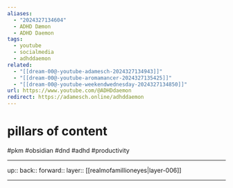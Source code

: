```yaml
---
aliases:
  - "2024327134604"
  - ADHD Dæmon
  - ADHD Daemon
tags:
  - youtube
  - socialmedia
  - adhddaemon
related:
  - "[[dream-00@-youtube-adamesch-2024327134943]]"
  - "[[dream-00@-youtube-aromamancer-2024327135425]]"
  - "[[dream-00@-youtube-weekendwednesday-2024327134850]]"
url: https://www.youtube.com/@ADHDdaemon
redirect: https://adamesch.online/adhddaemon
---
```


# pillars of content

#pkm #obsidian #dnd #adhd #productivity 

***

up:: 
back:: 
forward:: 
layer:: [[realmofamillioneyes|layer-006]]

***
